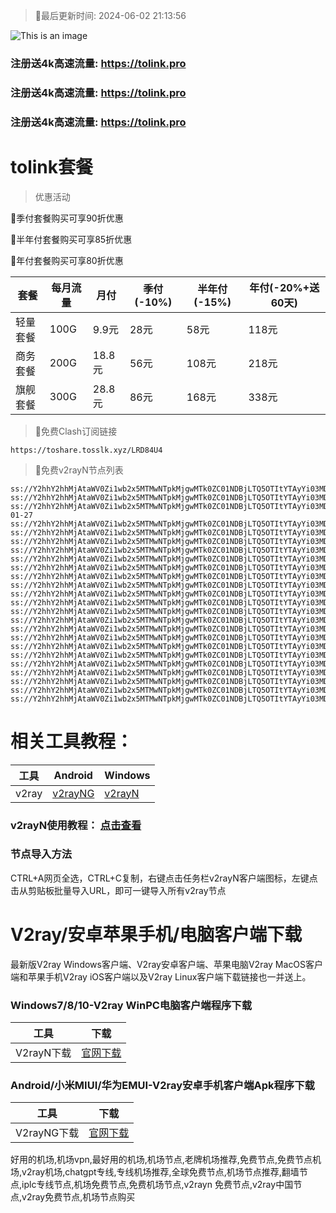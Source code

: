 >🚀最后更新时间: 2024-06-02 21:13:56

![This is an image](https://raw.githubusercontent.com/tolinkshare/freenode/main/tolink.jpg)

### 注册送4k高速流量: https://tolink.pro
### 注册送4k高速流量: https://tolink.pro
### 注册送4k高速流量: https://tolink.pro

# tolink套餐
>优惠活动

🚀季付套餐购买可享90折优惠

🚀半年付套餐购买可享85折优惠

🚀年付套餐购买可享80折优惠

| 套餐 | 每月流量 | 月付 | 季付(-10%) | 半年付(-15%) | 年付(-20%+送60天) |
| ------------- | ------------- | ------------- | ------------- | ------------- | ------------- |
| 轻量套餐 | 100G | 9.9元 | 28元 | 58元 |  118元 |
| 商务套餐 | 200G | 18.8元 | 56元 | 108元 |  218元 |
| 旗舰套餐 | 300G | 28.8元 | 86元 | 168元 |  338元 |
      

>🚀免费Clash订阅链接

```
https://toshare.tosslk.xyz/LRD84U4
```


>🚀免费v2rayN节点列表

```
ss://Y2hhY2hhMjAtaWV0Zi1wb2x5MTMwNTpkMjgwMTk0ZC01NDBjLTQ5OTItYTAyYi03MDQ4NzZhZTgwNzI@free.6vczxw.xyz:30016#%E5%89%A9%E4%BD%99%E6%B5%81%E9%87%8F%EF%BC%9A10%20GB
ss://Y2hhY2hhMjAtaWV0Zi1wb2x5MTMwNTpkMjgwMTk0ZC01NDBjLTQ5OTItYTAyYi03MDQ4NzZhZTgwNzI@free.6vczxw.xyz:30016#%E8%B7%9D%E7%A6%BB%E4%B8%8B%E6%AC%A1%E9%87%8D%E7%BD%AE%E5%89%A9%E4%BD%99%EF%BC%9A25%20%E5%A4%A9
ss://Y2hhY2hhMjAtaWV0Zi1wb2x5MTMwNTpkMjgwMTk0ZC01NDBjLTQ5OTItYTAyYi03MDQ4NzZhZTgwNzI@free.6vczxw.xyz:30016#%E5%A5%97%E9%A4%90%E5%88%B0%E6%9C%9F%EF%BC%9A2034-01-27
ss://Y2hhY2hhMjAtaWV0Zi1wb2x5MTMwNTpkMjgwMTk0ZC01NDBjLTQ5OTItYTAyYi03MDQ4NzZhZTgwNzI@free.6vczxw.xyz:30016#vmess%E8%8A%82%E7%82%B9%E6%9A%82%E6%97%B6%E5%81%9C%E7%94%A8%2C%E5%91%A8%E4%B8%80%E6%81%A2%E5%A4%8D
ss://Y2hhY2hhMjAtaWV0Zi1wb2x5MTMwNTpkMjgwMTk0ZC01NDBjLTQ5OTItYTAyYi03MDQ4NzZhZTgwNzI@free.6vczxw.xyz:30016#%E2%98%85%E6%96%B0%E7%94%A8%E6%88%B7%E6%B3%A8%E5%86%8C%E9%80%812G%E9%AB%98%E9%80%9F%E6%B5%81%E9%87%8F
ss://Y2hhY2hhMjAtaWV0Zi1wb2x5MTMwNTpkMjgwMTk0ZC01NDBjLTQ5OTItYTAyYi03MDQ4NzZhZTgwNzI@free.6vczxw.xyz:30016#%E2%98%85%E6%B0%B8%E4%B9%85%E5%9F%9F%E5%90%8D%E5%8F%91%E5%B8%83%E9%A1%B5%20a.topubr.xyz
ss://Y2hhY2hhMjAtaWV0Zi1wb2x5MTMwNTpkMjgwMTk0ZC01NDBjLTQ5OTItYTAyYi03MDQ4NzZhZTgwNzI@free.6vczxw.xyz:30016#%E2%98%85%E6%97%A0%E6%B3%95%E4%BD%BF%E7%94%A8%E8%AF%B7%E6%9D%A5%E5%AE%98%E7%BD%91%E6%9B%B4%E6%96%B0%E8%AE%A2%E9%98%85
ss://Y2hhY2hhMjAtaWV0Zi1wb2x5MTMwNTpkMjgwMTk0ZC01NDBjLTQ5OTItYTAyYi03MDQ4NzZhZTgwNzI@free.6vczxw.xyz:30016#%E2%98%85%E6%9C%80%E6%96%B0%E5%AE%98%E7%BD%91%E5%9C%B0%E5%9D%80%3A%20a.tolinkss.pro
ss://Y2hhY2hhMjAtaWV0Zi1wb2x5MTMwNTpkMjgwMTk0ZC01NDBjLTQ5OTItYTAyYi03MDQ4NzZhZTgwNzI@free.6vczxw.xyz:30016#%E2%98%85%E4%BD%BF%E7%94%A8%E5%89%8D%E9%9C%80%E8%A6%81%E5%8D%B8%E8%BD%BD%E5%8F%8D%E8%AF%88APP
ss://Y2hhY2hhMjAtaWV0Zi1wb2x5MTMwNTpkMjgwMTk0ZC01NDBjLTQ5OTItYTAyYi03MDQ4NzZhZTgwNzI@free.6vczxw.xyz:30016#%F0%9F%87%AD%F0%9F%87%B0%E9%A6%99%E6%B8%AF%20%7C%20101%20%7C%20%E4%B8%93%E7%BA%BF%7C%201x
ss://Y2hhY2hhMjAtaWV0Zi1wb2x5MTMwNTpkMjgwMTk0ZC01NDBjLTQ5OTItYTAyYi03MDQ4NzZhZTgwNzI@free.6vczxw.xyz:30017#%F0%9F%87%AD%F0%9F%87%B0%E9%A6%99%E6%B8%AF%20%7C%20102%20%7C%20%E4%B8%93%E7%BA%BF%7C%201x
ss://Y2hhY2hhMjAtaWV0Zi1wb2x5MTMwNTpkMjgwMTk0ZC01NDBjLTQ5OTItYTAyYi03MDQ4NzZhZTgwNzI@free.6vczxw.xyz:30018#%F0%9F%87%AD%F0%9F%87%B0%E9%A6%99%E6%B8%AF%20%7C%20103%20%7C%20%E4%B8%93%E7%BA%BF%7C%201x
ss://Y2hhY2hhMjAtaWV0Zi1wb2x5MTMwNTpkMjgwMTk0ZC01NDBjLTQ5OTItYTAyYi03MDQ4NzZhZTgwNzI@free.6vczxw.xyz:30010#%F0%9F%87%AF%F0%9F%87%B5%E6%97%A5%E6%9C%AC%20%7C%20101%20%7C%20%E4%B8%93%E7%BA%BF%7C%201x
ss://Y2hhY2hhMjAtaWV0Zi1wb2x5MTMwNTpkMjgwMTk0ZC01NDBjLTQ5OTItYTAyYi03MDQ4NzZhZTgwNzI@free.6vczxw.xyz:30011#%F0%9F%87%AF%F0%9F%87%B5%E6%97%A5%E6%9C%AC%20%7C%20102%20%7C%20%E4%B8%93%E7%BA%BF%7C%201x
ss://Y2hhY2hhMjAtaWV0Zi1wb2x5MTMwNTpkMjgwMTk0ZC01NDBjLTQ5OTItYTAyYi03MDQ4NzZhZTgwNzI@free.6vczxw.xyz:30012#%F0%9F%87%AF%F0%9F%87%B5%E6%97%A5%E6%9C%AC%20%7C%20103%20%7C%20%E4%B8%93%E7%BA%BF%7C%201x
ss://Y2hhY2hhMjAtaWV0Zi1wb2x5MTMwNTpkMjgwMTk0ZC01NDBjLTQ5OTItYTAyYi03MDQ4NzZhZTgwNzI@free.6vczxw.xyz:30026#%F0%9F%87%B9%F0%9F%87%BC%E5%8F%B0%E6%B9%BE%20%7C%20101%20%7C%20%E4%B8%93%E7%BA%BF%7C%201x
ss://Y2hhY2hhMjAtaWV0Zi1wb2x5MTMwNTpkMjgwMTk0ZC01NDBjLTQ5OTItYTAyYi03MDQ4NzZhZTgwNzI@free.6vczxw.xyz:30027#%F0%9F%87%B9%F0%9F%87%BC%E5%8F%B0%E6%B9%BE%20%7C%20102%20%7C%20%E4%B8%93%E7%BA%BF%7C%201x
ss://Y2hhY2hhMjAtaWV0Zi1wb2x5MTMwNTpkMjgwMTk0ZC01NDBjLTQ5OTItYTAyYi03MDQ4NzZhZTgwNzI@free.6vczxw.xyz:30028#%F0%9F%87%B9%F0%9F%87%BC%E5%8F%B0%E6%B9%BE%20%7C%20103%20%7C%20%E4%B8%93%E7%BA%BF%7C%201x
ss://Y2hhY2hhMjAtaWV0Zi1wb2x5MTMwNTpkMjgwMTk0ZC01NDBjLTQ5OTItYTAyYi03MDQ4NzZhZTgwNzI@free.6vczxw.xyz:30020#%F0%9F%87%B8%F0%9F%87%AC%E6%96%B0%E5%8A%A0%E5%9D%A1%20%7C%20101%20%7C%20%E4%B8%93%E7%BA%BF%7C%201x
ss://Y2hhY2hhMjAtaWV0Zi1wb2x5MTMwNTpkMjgwMTk0ZC01NDBjLTQ5OTItYTAyYi03MDQ4NzZhZTgwNzI@free.6vczxw.xyz:30021#%F0%9F%87%B8%F0%9F%87%AC%E6%96%B0%E5%8A%A0%E5%9D%A1%20%7C%20102%20%7C%20%E4%B8%93%E7%BA%BF%7C%201x
ss://Y2hhY2hhMjAtaWV0Zi1wb2x5MTMwNTpkMjgwMTk0ZC01NDBjLTQ5OTItYTAyYi03MDQ4NzZhZTgwNzI@free.6vczxw.xyz:30022#%F0%9F%87%B8%F0%9F%87%AC%E6%96%B0%E5%8A%A0%E5%9D%A1%20%7C%20103%20%7C%20%E4%B8%93%E7%BA%BF%7C%201x
ss://Y2hhY2hhMjAtaWV0Zi1wb2x5MTMwNTpkMjgwMTk0ZC01NDBjLTQ5OTItYTAyYi03MDQ4NzZhZTgwNzI@free.6vczxw.xyz:30030#%F0%9F%87%BA%F0%9F%87%B8%E7%BE%8E%E5%9B%BD%20%7C%20101%20%7C%20%E4%B8%93%E7%BA%BF%7C%201x
ss://Y2hhY2hhMjAtaWV0Zi1wb2x5MTMwNTpkMjgwMTk0ZC01NDBjLTQ5OTItYTAyYi03MDQ4NzZhZTgwNzI@free.6vczxw.xyz:30031#%F0%9F%87%BA%F0%9F%87%B8%E7%BE%8E%E5%9B%BD%20%7C%20102%20%7C%20%E4%B8%93%E7%BA%BF%7C%201x
ss://Y2hhY2hhMjAtaWV0Zi1wb2x5MTMwNTpkMjgwMTk0ZC01NDBjLTQ5OTItYTAyYi03MDQ4NzZhZTgwNzI@free.6vczxw.xyz:30032#%F0%9F%87%BA%F0%9F%87%B8%E7%BE%8E%E5%9B%BD%20%7C%20103%20%7C%20%E4%B8%93%E7%BA%BF%7C%201x
```

# 相关工具教程：

| 工具 | Android | Windows |
| ------------- | ------------- | ------------- |
| v2ray | [v2rayNG](https://github.com/2dust/v2rayNG/releases/download/1.8.14/v2rayNG_1.8.14.apk) | [v2rayN](https://github.com/2dust/v2rayN/releases/download/6.33/v2rayN-With-Core.zip) |

### v2rayN使用教程： [点击查看](https://github.com/freefq/tutorials)

### 节点导入方法
CTRL+A网页全选，CTRL+C复制，右键点击任务栏v2rayN客户端图标，左键点击从剪贴板批量导入URL，即可一键导入所有v2ray节点



# V2ray/安卓苹果手机/电脑客户端下载
最新版V2ray Windows客户端、V2ray安卓客户端、苹果电脑V2ray MacOS客户端和苹果手机V2ray iOS客户端以及V2ray Linux客户端下载链接也一并送上。

### Windows7/8/10-V2ray WinPC电脑客户端程序下载

| 工具 | 下载 |
| ------------- | ------------- |
| V2rayN下载 | [官网下载](https://github.com/2dust/v2rayN/releases) | 

### Android/小米MIUI/华为EMUI-V2ray安卓手机客户端Apk程序下载

| 工具 | 下载 |
| ------------- | ------------- |
| V2rayNG下载 | [官网下载](https://github.com/2dust/v2rayNG/releases) | 



好用的机场,机场vpn,最好用的机场,机场节点,老牌机场推荐,免费节点,免费节点机场,v2ray机场,chatgpt专线,专线机场推荐,全球免费节点,机场节点推荐,翻墙节点,iplc专线节点,机场免费节点,免费机场节点,v2rayn 免费节点,v2ray中国节点,v2ray免费节点,机场节点购买
